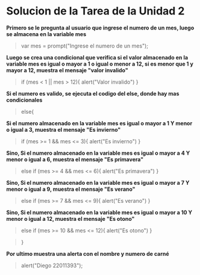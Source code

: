 # Solucion de la Tarea de la Unidad 2

**Primero se le pregunta al usuario que ingrese el numero de un mes, luego se almacena en la variable mes**

> var mes = prompt("Ingrese el numero de un mes"); 

**Luego se crea una condicional que verifica si el valor almacenado en la variable mes es igual o mayor a 1 o igual o menor a 12, si es menor que 1 y mayor a 12, muestra el mensaje "valor invalido"**

> if (mes < 1 || mes > 12){
>  alert("Valor invalido")
> }

**Si el numero es valido, se ejecuta el codigo del else, donde hay mas condicionales**

> else{
  
**Si el numero almacenado en la variable mes es igual o mayor a 1 Y menor o igual a 3, muestra el mensaje "Es invierno"**

>  if (mes >= 1 && mes <= 3){
>    alert("Es invierno")
>  }

**Sino, Si el numero almacenado en la variable mes es igual o mayor a 4 Y menor o igual a 6, muestra el mensaje "Es primavera"**

>  else if (mes >= 4 && mes <= 6){
>    alert("Es primavera")
>  }

**Sino, Si el numero almacenado en la variable mes es igual o mayor a 7 Y menor o igual a 9, muestra el mensaje "Es verano"**

>  else if (mes >= 7 && mes <= 9){
>    alert("Es verano")
>  }

**Sino, Si el numero almacenado en la variable mes es igual o mayor a 10 Y menor o igual a 12, muestra el mensaje "Es otono"**

>  else if (mes >= 10 && mes <= 12){
>    alert("Es otono")
>  }
  
>}

**Por ultimo muestra una alerta con el nombre y numero de carné**

> alert("Diego 22011393");